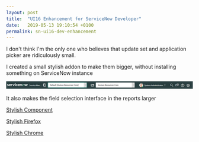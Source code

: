 ```yaml
---
layout: post
title:  "UI16 Enhancement for ServiceNow Developer"
date:   2019-05-13 19:10:54 +0100
permalink: sn-ui16-dev-enhancement
---
```


I don't think I'm the only one who believes that update set and application picker are ridiculously small.

I created a small stylish addon to make them bigger, without installing something on ServiceNow instance

![update set picker](/assets/update_set_picker.png)

It also makes the field selection interface in the reports larger



[Stylish Component][stylus-component]

[Stylish Firefox][stylus-firefox]

[Stylish Chrome][stylus-chrome]

[stylus-firefox]: https://addons.mozilla.org/en-US/firefox/addon/styl-us/
[stylus-chrome]: https://chrome.google.com/webstore/detail/stylus/clngdbkpkpeebahjckkjfobafhncgmne
[stylus-component]: https://userstyles.org/styles/171477/servicenow-better-ui16-for-dev 